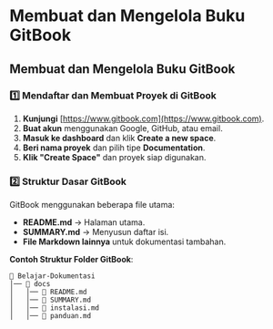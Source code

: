# Membuat dan Mengelola Buku GitBook

## Membuat dan Mengelola Buku GitBook

### 1️⃣ Mendaftar dan Membuat Proyek di GitBook

1. **Kunjungi** [https://www.gitbook.com](https://www.gitbook.com).
2. **Buat akun** menggunakan Google, GitHub, atau email.
3. **Masuk ke dashboard** dan klik **Create a new space**.
4. **Beri nama proyek** dan pilih tipe **Documentation**.
5. **Klik "Create Space"** dan proyek siap digunakan.

### 2️⃣ Struktur Dasar GitBook

GitBook menggunakan beberapa file utama:

* **README.md** → Halaman utama.
* **SUMMARY.md** → Menyusun daftar isi.
* **File Markdown lainnya** untuk dokumentasi tambahan.

**Contoh Struktur Folder GitBook**:

```plaintext
📂 Belajar-Dokumentasi
│── 📂 docs
│   │── 📄 README.md
│   │── 📄 SUMMARY.md
│   │── 📄 instalasi.md
│   │── 📄 panduan.md
```
